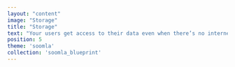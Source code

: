 ```yaml
---
layout: "content"
image: "Storage"
title: "Storage"
text: "Your users get access to their data even when there’s no internet around. Our encrypted local storage is designed just for that."
position: 5
theme: 'soomla'
collection: 'soomla_blueprint'
---
```

